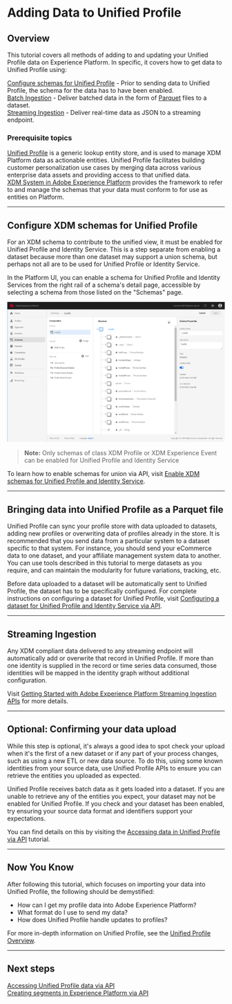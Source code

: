 # Adding Data to Unified Profile

## Overview

This tutorial covers all methods of adding to and updating your Unified Profile data on Experience Platform. In specific, it covers how to get data to Unified Profile using:

[Configure schemas for Unified Profile](#configure-xdm-schemas-for-unified-profile) - Prior to sending data to Unified Profile, the schema for the data has to have been enabled.   
[Batch Ingestion](#bringing-data-into-unified-profile-as-a-parquet-file) - Deliver batched data in the form of [Parquet](http://parquet.apache.org/documentation/latest/) files to a dataset.  
[Streaming Ingestion](#streaming-ingestion) - Deliver real-time data as JSON to a streaming endpoint.  

### Prerequisite topics

[Unified Profile](../../technical_overview/unified_profile_architectural_overview/unified_profile_architectural_overview.md) is a generic lookup entity store, and is used to manage XDM Platform data as actionable entities. Unified Profile facilitates building customer personalization use cases by merging data across various enterprise data assets and providing access to that unified data.  
[XDM System in Adobe Experience Platform](../../technical_overview/schema_registry/standard_schemas/xdm_system/xdm_system_in_experience_platform.md) provides the framework to refer to and manage the schemas that your data must conform to for use as entities on Platform.

---

## Configure XDM schemas for Unified Profile

For an XDM schema to contribute to the unified view, it must be enabled for Unified Profile and Identity Service. This is a step separate from enabling a dataset because more than one dataset may support a union schema, but perhaps not all are to be used for Unified Profile or Identity Service.  

In the Platform UI, you can enable a schema for Unified Profile and Identity Services from the right rail of a schema's detail page, accessible by selecting a schema from those listed on the "Schemas" page.

![](enable-schema.png)

> **Note:** Only schemas of class XDM Profile or XDM Experience Event can be enabled for Unified Profile and Identity Service

To learn how to enable schemas for union via API, visit [Enable XDM schemas for Unified Profile and Identity Service](../../technical_overview/schema_registry/schema_registry_api_tutorial/schema_registry_api_tutorial.md#enable-schema-for-use-in-unified-profile-service).

---

## Bringing data into Unified Profile as a Parquet file

Unified Profile can sync your profile store with data uploaded to datasets, adding new profiles or overwriting data of profiles already in the store. It is recommended that you send data from a particular system to a dataset specific to that system. For instance, you should send your eCommerce data to one dataset, and your affiliate management system data to another. You can use tools described in this tutorial to merge datasets as you require, and can maintain the modularity for future variations, tracking, etc.

Before data uploaded to a dataset will be automatically sent to Unified Profile, the dataset has to be specifically configured. For complete instructions on configuring a dataset for Unified Profile, visit [Configuring a dataset for Unified Profile and Identity Service via API](../unified_profile_dataset_tutorial/unified_profile_dataset_tutorial.md).

---

## Streaming Ingestion

Any XDM compliant data delivered to any streaming endpoint will automatically add or overwrite that record in Unified Profile. If more than one identity is supplied in the record or time series data consumed, those identities will be mapped in the identity graph without additional configuration.

Visit [Getting Started with Adobe Experience Platform Streaming Ingestion APIs](../../technical_overview/streaming_ingest/getting_started_with_platform_streaming_ingestion.md) for more details.

---

## Optional: Confirming your data upload

While this step is optional, it's always a good idea to spot check your upload when it's the first of a new dataset or if any part of your process changes, such as using a new ETL or new data source. To do this, using some known identities from your source data, use Unified Profile APIs to ensure you can retrieve the entities you uploaded as expected.

Unified Profile receives batch data as it gets loaded into a dataset. If you are unable to retrieve any of the entities you expect, your dataset may not be enabled for Unified Profile. If you check and your dataset has been enabled, try ensuring your source data format and identifiers support your expectations.

You can find details on this by visiting the [Accessing data in Unified Profile via API](../consuming_unified_profile_data/consuming_unified_profile_data.md) tutorial.

---

## Now You Know

After following this tutorial, which focuses on importing your data into Unified Profile, the following should be demystified:

* How can I get my profile data into Adobe Experience Platform?
* What format do I use to send my data?
* How does Unified Profile handle updates to profiles?

For more in-depth information on Unified Profile, see the [Unified Profile Overview](../../technical_overview/unified_profile_architectural_overview/unified_profile_architectural_overview.md).

---

## Next steps

[Accessing Unified Profile data via API](../consuming_unified_profile_data/consuming_unified_profile_data.md)  
[Creating segments in Experience Platform via API](../creating_a_segment_tutorial/creating_a_segment_tutorial.md)